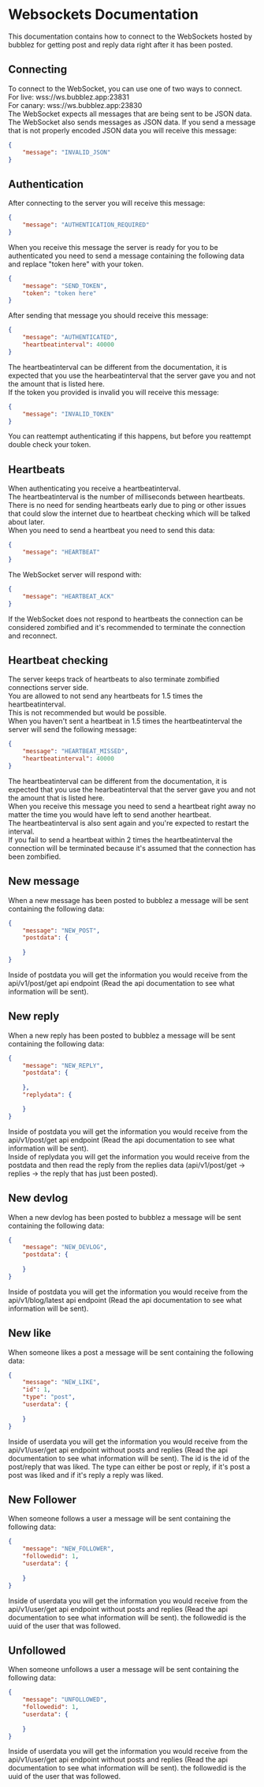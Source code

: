 
# Websockets Documentation
This documentation contains how to connect to the WebSockets hosted by bubblez for getting post and reply data right after it has been posted.

## Connecting
To connect to the WebSocket, you can use one of two ways to connect.  
For live: wss://ws.bubblez.app:23831  
For canary: wss://ws.bubblez.app:23830  
The WebSocket expects all messages that are being sent to be JSON data.
The WebSocket also sends messages as JSON data.
If you send a message that is not properly encoded JSON data you will receive this message:
```JSON
{
    "message": "INVALID_JSON"
}
```

## Authentication
After connecting to the server you will receive this message:
```JSON
{
    "message": "AUTHENTICATION_REQUIRED"
}
```
When you receive this message the server is ready for you to be authenticated you need to send a message containing the following data and replace "token here" with your token.
```JSON
{
    "message": "SEND_TOKEN",
    "token": "token here"
}
```
After sending that message you should receive this message:
```JSON
{
    "message": "AUTHENTICATED",
    "heartbeatinterval": 40000
}
```
The heartbeatinterval can be different from the documentation, it is expected that you use the hearbeatinterval that the server gave you and not the amount that is listed here.  
If the token you provided is invalid you will receive this message:
```JSON
{
    "message": "INVALID_TOKEN"
}
```
You can reattempt authenticating if this happens, but before you reattempt double check your token.

## Heartbeats
When authenticating you receive a heartbeatinterval.  
The heartbeatinterval is the number of milliseconds between heartbeats.  
There is no need for sending heartbeats early due to ping or other issues that could slow the internet due to heartbeat checking which will be talked about later.  
When you need to send a heartbeat you need to send this data:
```JSON
{
    "message": "HEARTBEAT"
}
```
The WebSocket server will respond with:
```JSON
{
    "message": "HEARTBEAT_ACK"
}
```
If the WebSocket does not respond to heartbeats the connection can be considered zombified and it's recommended to terminate the connection and reconnect.

## Heartbeat checking
The server keeps track of heartbeats to also terminate zombified connections server side.  
You are allowed to not send any heartbeats for 1.5 times the heartbeatinterval.  
This is not recommended but would be possible.  
When you haven't sent a heartbeat in 1.5 times the heartbeatinterval the server will send the following message:
```JSON
{
    "message": "HEARTBEAT_MISSED",
    "heartbeatinterval": 40000
}
```
The heartbeatinterval can be different from the documentation, it is expected that you use the hearbeatinterval that the server gave you and not the amount that is listed here.  
When you receive this message you need to send a heartbeat right away no matter the time you would have left to send another heartbeat.  
The heartbeatinterval is also sent again and you're expected to restart the interval.  
If you fail to send a heartbeat within 2 times the heartbeatinterval the connection will be terminated because it's assumed that the connection has been zombified.

## New message
When a new message has been posted to bubblez a message will be sent containing the following data:
```JSON
{
    "message": "NEW_POST",
    "postdata": {
        
    }
}
```
Inside of postdata you will get the information you would receive from the api/v1/post/get api endpoint (Read the api documentation to see what information will be sent).

## New reply
When a new reply has been posted to bubblez a message will be sent containing the following data:
```JSON
{
    "message": "NEW_REPLY",
    "postdata": {
        
    },
    "replydata": {

    }
}
```
Inside of postdata you will get the information you would receive from the api/v1/post/get api endpoint (Read the api documentation to see what information will be sent).  
Inside of replydata you will get the information you would receive from the postdata and then read the reply from the replies data (api/v1/post/get -> replies -> the reply that has just been posted).

## New devlog
When a new devlog has been posted to bubblez a message will be sent containing the following data:
```JSON
{
    "message": "NEW_DEVLOG",
    "postdata": {
        
    }
}
```
Inside of postdata you will get the information you would receive from the api/v1/blog/latest api endpoint (Read the api documentation to see what information will be sent).

## New like
When someone likes a post a message will be sent containing the following data:
```JSON
{
    "message": "NEW_LIKE",
    "id": 1,
    "type": "post",
    "userdata": {
        
    }
}
```
Inside of userdata you will get the information you would receive from the api/v1/user/get api endpoint without posts and replies (Read the api documentation to see what information will be sent).
The id is the id of the post/reply that was liked.
The type can either be post or reply, if it's post a post was liked and if it's reply a reply was liked.

## New Follower
When someone follows a user a message will be sent containing the following data:
```JSON
{
    "message": "NEW_FOLLOWER",
    "followedid": 1,
    "userdata": {
    
    }
}
```
Inside of userdata you will get the information you would receive from the api/v1/user/get api endpoint without posts and replies (Read the api documentation to see what information will be sent).
the followedid is the uuid of the user that was followed.

## Unfollowed
When someone unfollows a user a message will be sent containing the following data:
```JSON
{
    "message": "UNFOLLOWED",
    "followedid": 1,
    "userdata": {
    
    }
}
```
Inside of userdata you will get the information you would receive from the api/v1/user/get api endpoint without posts and replies (Read the api documentation to see what information will be sent).
the followedid is the uuid of the user that was followed.
